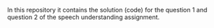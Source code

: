 In this repository it contains the solution (code) for the question 1 and question 2 of the speech understanding assignment.